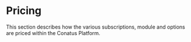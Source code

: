 # Pricing

This section describes how the various subscriptions, module and options are priced within the Conatus Platform.
